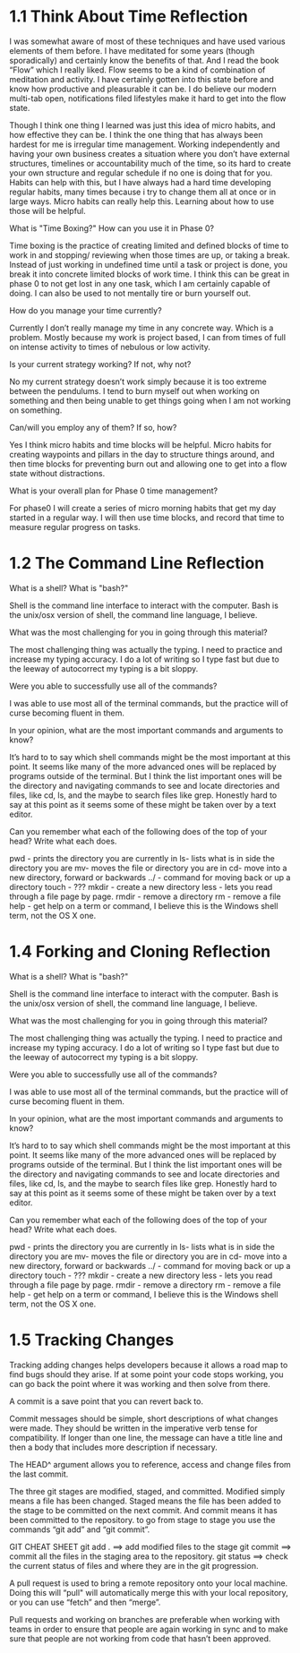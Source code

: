 # 1.1 Think About Time Reflection

I was somewhat aware of most of these techniques and have used various elements of them before. I have meditated for some years (though sporadically) and certainly know the benefits of that. And I read the book “Flow” which I really liked. Flow seems to be a kind of combination of meditation and activity. I have certainly gotten into this state before and know how productive and pleasurable it can be. I do believe our modern multi-tab open, notifications filed lifestyles make it hard to get into the flow state.

Though I think one thing I learned was just this idea of micro habits, and how effective they can be. I think the one thing that has always been hardest for me is irregular time management. Working independently and having your own business creates a situation where you don’t have external structures, timelines or accountability much of the time, so its hard to create your own structure and regular schedule if no one is doing that for you. Habits can help with this, but I have always had a hard time developing regular habits, many times because i try to change them all at once or in large ways. Micro habits can really help this. Learning about how to use those will be helpful.

What is "Time Boxing?" How can you use it in Phase 0?

Time boxing is the practice of creating limited and defined blocks of time to work in and stopping/ reviewing when those times are up, or taking a break. Instead of just working in undefined time until a task or project is done, you break it into concrete limited blocks of work time. I think this can be great in phase 0 to not get lost in any one task, which I am certainly capable of doing. I can also be used to not mentally tire or burn yourself out.

How do you manage your time currently?

Currently I don’t really manage my time in any concrete way. Which is a problem. Mostly because my work is project based, I can from times of full on intense activity to times of nebulous or low activity.

Is your current strategy working? If not, why not?

No my current strategy doesn’t work simply because it is too extreme between the pendulums. I tend to burn myself out when working on something and then being unable to get things going when I am not working on something.

Can/will you employ any of them? If so, how?

Yes I think micro habits and time blocks will be helpful. Micro habits for creating waypoints and pillars in the day to structure things around, and then time blocks for preventing burn out and allowing one to get into a flow state without distractions.

What is your overall plan for Phase 0 time management?

For phase0 I will create a series of micro morning habits that get my day started in a regular way. I will then use time blocks, and record that time to measure regular progress on tasks.

# 1.2 The Command Line Reflection

What is a shell? What is "bash?"

Shell is the command line interface to interact with the computer. Bash is the unix/osx version of shell, the command line language, I believe.

What was the most challenging for you in going through this material?

The most challenging thing was actually the typing. I need to practice and increase my typing accuracy. I do a lot of writing so I type fast but due to the leeway of autocorrect my typing is a bit sloppy.

Were you able to successfully use all of the commands?

I was able to use most all of the terminal commands, but the practice will of curse becoming fluent in them.

In your opinion, what are the most important commands and arguments to know?

It’s hard to to say which shell commands might be the most important at this point. It seems like many of the more advanced ones will be replaced by programs outside of the terminal. But I think the list important ones will be the directory and navigating commands to see and locate directories and files, like cd, ls, and the maybe to search files like grep. Honestly hard to say at this point as it seems some of these might be taken over by a text editor.

Can you remember what each of the following does of the top of your head? Write what each does.

pwd - prints the directory you are currently in
ls- lists what is in side the directory you are
mv- moves the file or directory you are in
cd- move into a new directory, forward or backwards
../ - command for moving back or up a directory
touch - ???
mkdir - create a new directory
less - lets you read through a file page by page.
rmdir - remove a directory
rm - remove a file
help - get help on a term or command, I believe this is the Windows shell term, not the OS X one.


# 1.4 Forking and Cloning Reflection

What is a shell? What is "bash?"

Shell is the command line interface to interact with the computer. Bash is the unix/osx version of shell, the command line language, I believe.

What was the most challenging for you in going through this material?

The most challenging thing was actually the typing. I need to practice and increase my typing accuracy. I do a lot of writing so I type fast but due to the leeway of autocorrect my typing is a bit sloppy.

Were you able to successfully use all of the commands?

I was able to use most all of the terminal commands, but the practice will of curse becoming fluent in them.

In your opinion, what are the most important commands and arguments to know?

It’s hard to to say which shell commands might be the most important at this point. It seems like many of the more advanced ones will be replaced by programs outside of the terminal. But I think the list important ones will be the directory and navigating commands to see and locate directories and files, like cd, ls, and the maybe to search files like grep. Honestly hard to say at this point as it seems some of these might be taken over by a text editor.

Can you remember what each of the following does of the top of your head? Write what each does.

pwd - prints the directory you are currently in
ls- lists what is in side the directory you are
mv- moves the file or directory you are in
cd- move into a new directory, forward or backwards
../ - command for moving back or up a directory
touch - ???
mkdir - create a new directory
less - lets you read through a file page by page.
rmdir - remove a directory
rm - remove a file
help - get help on a term or command, I believe this is the Windows shell term, not the OS X one.

# 1.5 Tracking Changes

Tracking adding changes helps developers because it allows a road map to find bugs should they arise. If at some point your code stops working, you can go back the point where it was working and then solve from there.

A commit is a save point that you can revert back to.

Commit messages should be simple, short descriptions of what changes were made. They should be written in the imperative verb tense for compatibility. If longer than one line, the message can have a title line and then a body that includes more description if necessary.

The HEAD^ argument allows you to reference, access and change files from the last commit.

The three git stages are modified, staged, and committed. Modified simply means a file has been changed. Staged means the file has been added to the stage to be committed on the next commit. And commit means it has been committed to the repository. to go from stage to stage you use the commands “git add” and “git commit”.

GIT CHEAT SHEET
git add .  ==> add modified files to the stage
git commit ==> commit all the files in the staging area to the repository.
git status ==> check the current status of files and where they are in the git progression.

A pull request is used to bring a remote repository onto your local machine. Doing this will “pull" will automatically merge this with your local repository, or you can use “fetch” and then “merge”.

Pull requests and working on branches are preferable when working with teams in order to ensure that people are again working in sync and to make sure that people are not working from code that hasn’t been approved.
